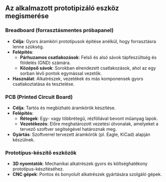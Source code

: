 ## Az alkalmazott prototipizáló eszköz megismerése

### Breadboard (forrasztásmentes próbapanel)
- **Célja**: Gyors áramköri prototípusok építése anélkül, hogy forrasztásra lenne szükség.
- **Felépítés**:
  - **Párhuzamos csatlakozások**: Felső és alsó sávok tápfeszültség és földelés (GND) számára.
  - **Középső sávok**: Sorokban elrendezett csatlakozások, ahol az egy sorban lévő pontok egymással vezetők.
- **Használat**: Alkatrészek, vezetékek és más komponensek gyors csatlakoztatása és tesztelése.

### PCB (Printed Circuit Board)
- **Célja**: Tartós és megbízható áramkörök készítése.
- **Felépítés**:
  - **Rétegek**: Egy- vagy többrétegű, rézfóliával bevont műanyag lapok.
  - **Vezetékezés**: Előre meghatározott vezetési útvonalak, amelyeket a tervező szoftver segítségével határoznak meg.
- **Gyártás**: Szoftverrel tervezett áramkörök (pl. Eagle, KiCad) alapján készülnek.

### Prototípus-készítő eszközök
- **3D nyomtatók**: Mechanikai alkatrészek gyors és költséghatékony prototípus-készítéséhez.
- **CNC gépek**: Pontos és bonyolult alkatrészek gyártására szolgáló gépek.
